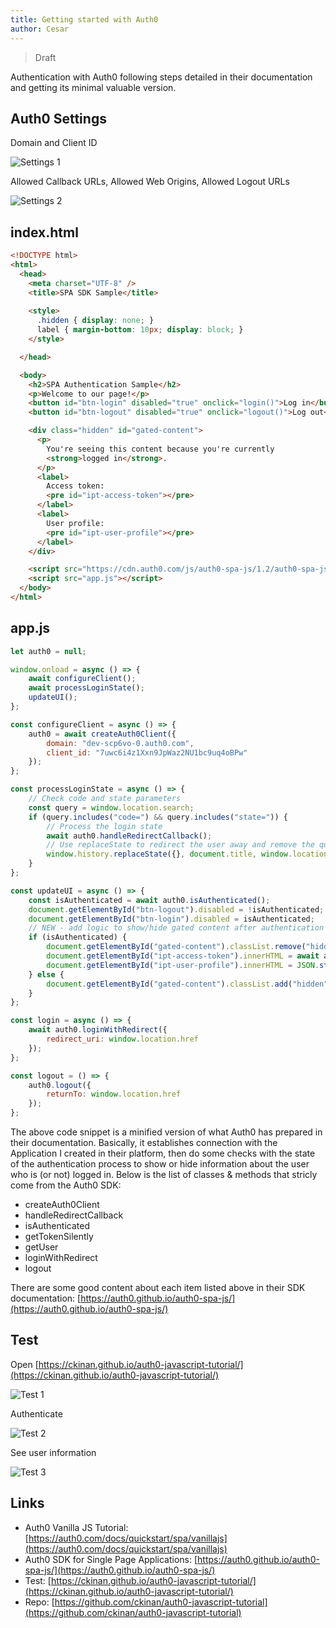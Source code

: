 ```yaml
---
title: Getting started with Auth0
author: Cesar
---
```


> Draft

Authentication with Auth0 following steps detailed in their documentation and getting its minimal valuable version.

<!--truncate-->

## Auth0 Settings

Domain and Client ID

![Settings 1](assets/img/auth0-settings-1.png)

Allowed Callback URLs, Allowed Web Origins, Allowed Logout URLs

![Settings 2](assets/img/auth0-settings-2.png)

## index.html

```html
<!DOCTYPE html>
<html>
  <head>
    <meta charset="UTF-8" />
    <title>SPA SDK Sample</title>
    
    <style>
      .hidden { display: none; }
      label { margin-bottom: 10px; display: block; }
    </style>

  </head>

  <body>
    <h2>SPA Authentication Sample</h2>
    <p>Welcome to our page!</p>
    <button id="btn-login" disabled="true" onclick="login()">Log in</button>
    <button id="btn-logout" disabled="true" onclick="logout()">Log out</button>

    <div class="hidden" id="gated-content">
      <p>
        You're seeing this content because you're currently
        <strong>logged in</strong>.
      </p>
      <label>
        Access token:
        <pre id="ipt-access-token"></pre>
      </label>
      <label>
        User profile:
        <pre id="ipt-user-profile"></pre>
      </label>
    </div>

    <script src="https://cdn.auth0.com/js/auth0-spa-js/1.2/auth0-spa-js.production.js"></script>
    <script src="app.js"></script>
  </body>
</html>
```

## app.js

```js
let auth0 = null;

window.onload = async () => {
    await configureClient();
    await processLoginState();
    updateUI();
};

const configureClient = async () => {
    auth0 = await createAuth0Client({
        domain: "dev-scp6vo-0.auth0.com",
        client_id: "7uwc6i4z1Xxn9JpWaz2NU1bc9uq4oBPw"
    });
};

const processLoginState = async () => {
    // Check code and state parameters
    const query = window.location.search;
    if (query.includes("code=") && query.includes("state=")) {
        // Process the login state
        await auth0.handleRedirectCallback();
        // Use replaceState to redirect the user away and remove the querystring parameters
        window.history.replaceState({}, document.title, window.location.pathname);
    }
};

const updateUI = async () => {
    const isAuthenticated = await auth0.isAuthenticated();
    document.getElementById("btn-logout").disabled = !isAuthenticated;
    document.getElementById("btn-login").disabled = isAuthenticated;
    // NEW - add logic to show/hide gated content after authentication
    if (isAuthenticated) {
        document.getElementById("gated-content").classList.remove("hidden");
        document.getElementById("ipt-access-token").innerHTML = await auth0.getTokenSilently();
        document.getElementById("ipt-user-profile").innerHTML = JSON.stringify(await auth0.getUser());
    } else {
        document.getElementById("gated-content").classList.add("hidden");
    }
};

const login = async () => {
    await auth0.loginWithRedirect({
        redirect_uri: window.location.href
    });
};

const logout = () => {
    auth0.logout({
        returnTo: window.location.href
    });
};
```

The above code snippet is a minified version of what Auth0 has prepared in their documentation. Basically, it establishes connection with the Application I created in their platform, then do some checks with the state of the authentication process to show or hide information about the user who is (or not) logged in. Below is the list of classes & methods that stricly come from the Auth0 SDK:

- createAuth0Client
- handleRedirectCallback
- isAuthenticated
- getTokenSilently
- getUser
- loginWithRedirect
- logout

There are some good content about each item listed above in their SDK documentation: [https://auth0.github.io/auth0-spa-js/](https://auth0.github.io/auth0-spa-js/)

## Test

Open [https://ckinan.github.io/auth0-javascript-tutorial/](https://ckinan.github.io/auth0-javascript-tutorial/)

![Test 1](assets/img/auth0-test-1.png)

Authenticate

![Test 2](assets/img/auth0-test-2.png)

See user information

![Test 3](assets/img/auth0-test-3.png)

## Links

- Auth0 Vanilla JS Tutorial: [https://auth0.com/docs/quickstart/spa/vanillajs](https://auth0.com/docs/quickstart/spa/vanillajs)
- Auth0 SDK for Single Page Applications: [https://auth0.github.io/auth0-spa-js/](https://auth0.github.io/auth0-spa-js/)
- Test: [https://ckinan.github.io/auth0-javascript-tutorial/](https://ckinan.github.io/auth0-javascript-tutorial/)
- Repo: [https://github.com/ckinan/auth0-javascript-tutorial](https://github.com/ckinan/auth0-javascript-tutorial)